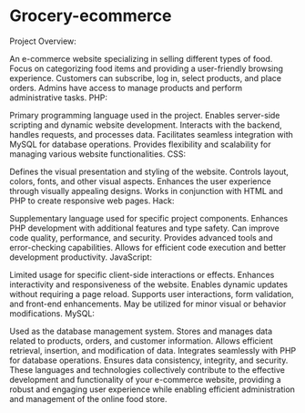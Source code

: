 # Grocery-ecommerce
Project Overview:

An e-commerce website specializing in selling different types of food.
Focus on categorizing food items and providing a user-friendly browsing experience.
Customers can subscribe, log in, select products, and place orders.
Admins have access to manage products and perform administrative tasks.
PHP:

Primary programming language used in the project.
Enables server-side scripting and dynamic website development.
Interacts with the backend, handles requests, and processes data.
Facilitates seamless integration with MySQL for database operations.
Provides flexibility and scalability for managing various website functionalities.
CSS:

Defines the visual presentation and styling of the website.
Controls layout, colors, fonts, and other visual aspects.
Enhances the user experience through visually appealing designs.
Works in conjunction with HTML and PHP to create responsive web pages.
Hack:

Supplementary language used for specific project components.
Enhances PHP development with additional features and type safety.
Can improve code quality, performance, and security.
Provides advanced tools and error-checking capabilities.
Allows for efficient code execution and better development productivity.
JavaScript:

Limited usage for specific client-side interactions or effects.
Enhances interactivity and responsiveness of the website.
Enables dynamic updates without requiring a page reload.
Supports user interactions, form validation, and front-end enhancements.
May be utilized for minor visual or behavior modifications.
MySQL:

Used as the database management system.
Stores and manages data related to products, orders, and customer information.
Allows efficient retrieval, insertion, and modification of data.
Integrates seamlessly with PHP for database operations.
Ensures data consistency, integrity, and security.
These languages and technologies collectively contribute to the effective development and functionality of your e-commerce website, providing a robust and engaging user experience while enabling efficient administration and management of the online food store.
